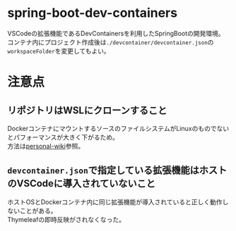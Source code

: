 # spring-boot-dev-containers
VSCodeの拡張機能であるDevContainersを利用したSpringBootの開発環境。  
コンテナ内にプロジェクト作成後は`./devcontainer/devcontainer.json`の`workspaceFolder`を変更してもよい。  

# 注意点
## リポジトリはWSLにクローンすること
DockerコンテナにマウントするソースのファイルシステムがLinuxのものでないとパフォーマンスが大きく下がるため。  
方法は[personal-wiki](https://github.com/sh1Nome/personal-wiki/blob/main/docker/WSL%E7%89%88%E5%88%A9%E7%94%A8%E6%99%82%E3%81%AE%E6%B3%A8%E6%84%8F%E7%82%B9.md)参照。

## `devcontainer.json`で指定している拡張機能はホストのVSCodeに導入されていないこと
ホストOSとDockerコンテナ内に同じ拡張機能が導入されていると正しく動作しないことがある。  
Thymeleafの即時反映がされなくなった。  